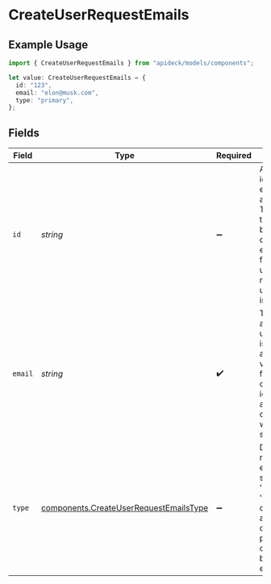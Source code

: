 # CreateUserRequestEmails

## Example Usage

```typescript
import { CreateUserRequestEmails } from "apideck/models/components";

let value: CreateUserRequestEmails = {
  id: "123",
  email: "elon@musk.com",
  type: "primary",
};
```

## Fields

| Field                                                                                                                                                                             | Type                                                                                                                                                                              | Required                                                                                                                                                                          | Description                                                                                                                                                                       | Example                                                                                                                                                                           |
| --------------------------------------------------------------------------------------------------------------------------------------------------------------------------------- | --------------------------------------------------------------------------------------------------------------------------------------------------------------------------------- | --------------------------------------------------------------------------------------------------------------------------------------------------------------------------------- | --------------------------------------------------------------------------------------------------------------------------------------------------------------------------------- | --------------------------------------------------------------------------------------------------------------------------------------------------------------------------------- |
| `id`                                                                                                                                                                              | *string*                                                                                                                                                                          | :heavy_minus_sign:                                                                                                                                                                | A unique identifier for each email address object. This ID is used to distinguish between different email entries, facilitating updates and management of user email information. | 123                                                                                                                                                                               |
| `email`                                                                                                                                                                           | *string*                                                                                                                                                                          | :heavy_check_mark:                                                                                                                                                                | The actual email address of the user. This field is mandatory and must be a valid email format, as it is crucial for user identification and communication within the CRM system. | elon@musk.com                                                                                                                                                                     |
| `type`                                                                                                                                                                            | [components.CreateUserRequestEmailsType](../../models/components/createuserrequestemailstype.md)                                                                                  | :heavy_minus_sign:                                                                                                                                                                | Defines the nature of the email address, such as 'personal' or 'work'. This classification aids in organizing and prioritizing communications based on the email type.            | primary                                                                                                                                                                           |